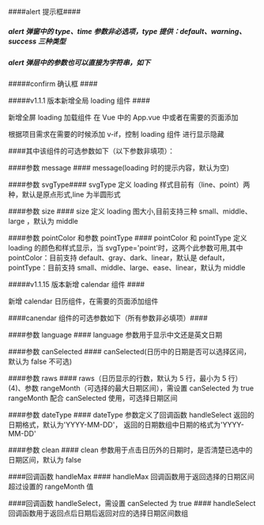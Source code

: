 ####alert 提示框####

<!-- this.$alert(
{
message:'hello alert',
type:'success',
time:2000
}
) -->

##### alert 弹窗中的 type、time 参数非必选项，type 提供：default、warning、success 三种类型

##### alert 弹层中的参数也可以直接为字符串，如下

<!-- this.$alert('hello alert')； -->

#####confirm 确认框 ####

<!--
this.$confirm({
title:'标题',
message:'提示内容',
cancelText:'取消',
confirmText:'确定',
animateType:'default',
confirm:function(){}
})；
-->

<!--
参数 title、animateType 为非必选项， animateType弹窗显示动画效果，目前仅支持 default、scale两种方式;
参数confirm 为确认后回调方法，此处为自己定义的回调处理函数
-->

#####v1.1.1 版本新增全局 loading 组件 ####

新增全屏 loading 加载组件
在 Vue 中的 App.vue 中或者在需要的页面添加

<!-- <loadings v-if="show"></loadings> -->

根据项目需求在需要的时候添加 v-if，控制 loading 组件 进行显示隐藏

####其中该组件的可选参数如下（以下参数非填项）：

####参数 message ####
message(loading 时的提示内容，默认为空)

####参数 svgType####
svgType 定义 loading 样式目前有（line、point）两种，默认是原点形式,line 为半圆形式

####参数 size ####
size 定义 loading 图大小,目前支持三种 small、middle、large ，默认为 middle

####参数 pointColor 和参数 pointType ####
pointColor 和 pointType 定义 loading 的颜色和样式显示，当 svgType='point'时，这两个此参数可用,其中 pointColor：目前支持 default、gray、dark、linear，默认是 default，pointType：目前支持 small、middle、large、ease、linear，默认为 middle

#####v1.1.15 版本新增 calendar 组件 ####

新增 calendar 日历组件，在需要的页面添加组件

<!-- <calendar></calendar> -->

####canendar 组件的可选参数如下（所有参数非必填项）####

####参数 language ####
language 参数用于显示中文还是英文日期

####参数 canSelected ####
canSelected(日历中的日期是否可以选择区间，默认为 false 不可选)

####参数 raws ####
raws（日历显示的行数，默认为 5 行，最小为 5 行）
(4)、参数 rangeMonth（可选择的最大日期区间），需设置 canSelected 为 true
rangeMonth 配合 canSelected 使用，可选择日期区间

####参数 dateType ####
dateType 参数定义了回调函数 handleSelect 返回的日期格式，默认为'YYYY-MM-DD'，
返回的日期数组中日期的格式为'YYYY-MM-DD'

####参数 clean ####
clean 参数用于点击日历外的日期时，是否清楚已选中的日期区间，默认为 false

####回调函数 handleMax ####
handleMax 回调函数用于返回选择的日期区间超过设置的 rangeMonth 值

####回调函数 handleSelect，需设置 canSelected 为 true ####
handleSelect 回调函数用于返回点后日期后返回对应的选择日期区间数组
